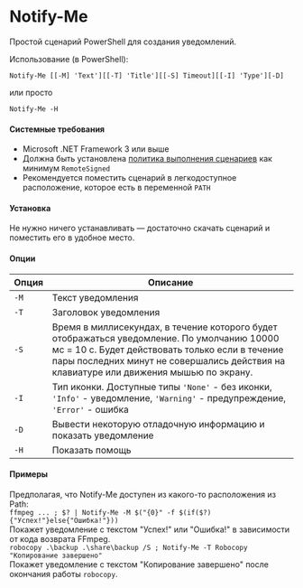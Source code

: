 # Notify-Me
Простой сценарий PowerShell для создания уведомлений.

Использование (в PowerShell):
```
Notify-Me [[-M] 'Text'][[-T] 'Title'][[-S] Timeout][[-I] 'Type'][-D]
```
или просто
```
Notify-Me -H
```

#### Системные требования
* Microsoft .NET Framework 3 или выше
* Должна быть установлена [политика выполнения сценариев](https://technet.microsoft.com/en-us/library/ee176961.aspx) как минимум `RemoteSigned`
* Рекомендуется поместить сценарий в легкодоступное расположение, которое есть в переменной `PATH`

#### Установка
Не нужно ничего устанавливать — достаточно скачать сценарий и поместить его в удобное место.

#### Опции
Опция | Описание
----|----
`-M` | Текст уведомления
`-T` | Заголовок уведомления
`-S` | Время в миллисекундах, в течение которого будет отображаться уведомление. По умолчанию 10000 мс = 10 с. Будет действовать только если в течение пары последних минут не совершались действия на клавиатуре или движения мышью по экрану.
`-I` | Тип иконки. Доступные типы `'None'` - без иконки, `'Info'` - уведомление, `'Warning'` - предупреждение, `'Error'` - ошибка
`-D` | Вывести некоторую отладочную информацию и показать уведомление
`-H` | Показать помощь


#### Примеры
Предполагая, что Notify-Me доступен из какого-то расположения из Path:    
 `ffmpeg ... ; $? | Notify-Me -M $("{0}" -f $(if($?){"Успех!"}else{"Ошибка!"}))`    
 Покажет уведомление с текстом "Успех!" или "Ошибка!" в зависимости от кода возврата FFmpeg.    
 `robocopy .\backup .\share\backup /S ; Notify-Me -T Robocopy "Копирование завершено"`    
Покажет уведомление с текстом "Копирование завершено" после окончания работы `robocopy`.
